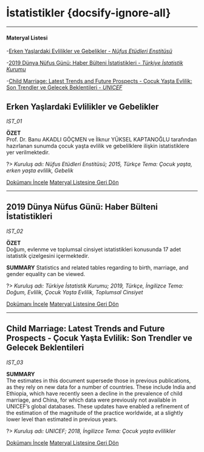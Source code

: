 # İstatistikler {docsify-ignore-all}
***
#### __Materyal Listesi__

-[Erken Yaşlardaki Evlilikler ve Gebelikler - *Nüfus Etüdleri Enstitüsü*](#erken-yaşlardaki-evlilikler-ve-gebelikler)

-[2019 Dünya Nüfus Günü: Haber Bülteni İstatistikleri - *Türkiye İstatistik Kurumu*](#_2019-dünya-nüfus-günü-haber-bülteni-İstatistikleri)

-[Child Marriage: Latest Trends and Future Prospects - Çocuk Yaşta Evlilik: Son Trendler ve Gelecek Beklentileri - *UNICEF*](#child-marriage-latest-trends-and-future-prospects-Çocuk-yaşta-evlilik-son-trendler-ve-gelecek-beklentileri)

## Erken Yaşlardaki Evlilikler ve Gebelikler
*IST_01*

**ÖZET**  
Prof. Dr. Banu AKADLI GÖÇMEN ve İlknur YÜKSEL KAPTANOĞLU tarafından hazırlanan sunumda çocuk yaşta evlilik ve gebelilklere ilişkin istatistiklere yer verilmektedir.

?> *Kuruluş adı: Nüfus Etüdleri Enstitüsü; 2015, Türkçe Tema: Çocuk yaşta, erken yaşta evlilik, Gebelik*

[Dokümanı İncele](downloads\IST\IST_01.pdf ':ignore')
[Materyal Listesine Geri Dön](#materyal-listesi)

***

## 2019 Dünya Nüfus Günü: Haber Bülteni İstatistikleri
*IST_02*

**ÖZET**  
Doğum, evlenme ve toplumsal cinsiyet istatistikleri konusunda 17 adet istatistik çizelgesini içermektedir.

**SUMMARY**
Statistics and related tables regarding to birth, marriage, and gender equality can be viewed.  

?> *Kuruluş adı: Türkiye İstatistik Kurumu; 2019, Türkçe, İngilizce Tema: Doğum, Evlilik, Çocuk Yaşta Evlilik, Toplumsal Cinsiyet*

[Dokümanı İncele](downloads\addon\IST_02.xls ':ignore')
[Materyal Listesine Geri Dön](#materyal-listesi)

***

## Child Marriage: Latest Trends and Future Prospects - Çocuk Yaşta Evlilik: Son Trendler ve Gelecek Beklentileri
*IST_03*

**SUMMARY**  
The estimates in this document supersede those in previous publications, as they rely on new data for a number of countries. These include India and Ethiopia, which have recently seen a decline in the prevalence of child marriage, and China, for which data were previously not available in UNICEF’s global databases. These updates have enabled a refinement of the estimation of the magnitude of the practice worldwide, at a slightly lower level than
estimated in previous years.

?> *Kuruluş adı: UNICEF; 2018, İngilizce Tema: Çocuk yaşta evlilikler*

[Dokümanı İncele](downloads\addon\IST_03.pdf ':ignore')
[Materyal Listesine Geri Dön](#materyal-listesi)
